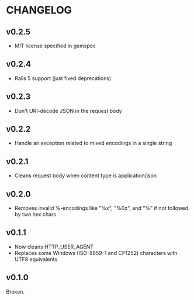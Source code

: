 # CHANGELOG

## v0.2.5

* MIT license specified in gemspec

## v0.2.4

* Rails 5 support (just fixed deprecations)

## v0.2.3

* Don't URI-decode JSON in the request body

## v0.2.2

* Handle an exception related to mixed encodings in a single string

## v0.2.1

* Cleans request body when content type is application/json

## v0.2.0

* Removes invalid %-encodings like "%x", "%0z", and "%" if not followed by two hex chars

## v0.1.1

* Now cleans HTTP_USER_AGENT
* Replaces some Windows (ISO-8859-1 and CP1252) characters with UTF8 equivalents

## v0.1.0

Broken.
